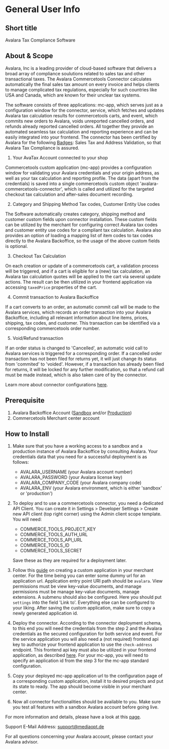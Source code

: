 # General User Info

## Short title

Avalara Tax Compliance Software

## About & Scope
Avalara, Inc is a leading provider of cloud-based software that delivers a broad array of compliance soulutions related to sales tax and other transactional taxes. The Avalara Commercetools Connector calculates automatically the final sales tax amount on every invoice and helps clients to manage complicated tax regulations, especially for such countries like USA and Canada, which are known for their unclear tax systems. 

The software consists of three applications: mc-app, which serves just as a configuration window for the connector, service, which fetches and updates Avalara tax calculation results for commercetools carts, and event, which commits new orders to Avalara, voids unreported cancelled orders, and refunds already reported cancelled orders. All together they provide an automated seamless tax calculation and reporting experience and can be easily integrated into your frontend. The connector has been certified by Avalara for the following [Badges](https://www.avalara.com/partner/en/partners/avatax-certification-badges.html): Sales Tax and Address Validation, so that Avalara Tax Compliance is assured.

1. Your AvaTax Account connected to your shop 

Commercetools custom application (mc-app) provides a configuration window for validating your Avalara credentials and your origin address, as well as your tax calculation and reporting profile. The data (apart from the credentials) is saved into a single commercetools custom object 'avalara-commercetools-connector', which is called and utilized for the targeted checkout tax calculation and after-sales document recording.

2. Category and Shipping Method Tax codes, Customer Entity Use codes

The Software automatically creates category, shipping method and customer custom fields upon connector installation. These custom fields can be utilized by the merchant for configuring correct Avalara tax codes and customer entity use codes for a compliant tax calculation. Avalara also provides an option of loading a mapping list of item codes to tax codes directly to the Avalara Backoffice, so the usage of the above custom fields is optional. 

3. Checkout Tax Calculation 

On each creation or update of a commercetools cart, a validation process will be triggered, and if a cart is eligible for a (new) tax calculation, an Avalara tax calculation quotes will be applied
to the cart via several update actions. The result can be then utilized in your frontend application via accessing `taxedPrice` properties of the cart. 

4. Commit transaction to Avalara Backoffice

If a cart converts to an order, an automatic commit call will be made to the Avalara services, which records an order transaction into your Avalara Backoffice, including all relevant information about line items, prices, shipping, tax codes, and customer. This transaction can be identified via a corresponding commercetools order number. 

5. Void/Refund transaction 

If an order status is changed to 'Cancelled', an automatic void call to Avalara services is triggered for a corresponding order. If a cancelled order transaction has not been filed for returns yet, it will just change its status from 'commited' to 'voided'. However, if a transaction has already been filed for returns, it will be locked for any further modification, so that a refund call must be made instead, which is also taken care of by the connector. 

Learn more about connector configurations [here](https://projects.mediaopt.de/projects/mopt-ecomqe/wiki).

## Prerequisite
1. Avalara Backoffice Account ([Sandbox](https://sandbox.admin.avalara.com/) and/or [Production](https://identity.avalara.com/))
2. Commercetools Merchant center account
## How to Install
1. Make sure that you have a working access to a sandbox and a production instance of Avalara Backoffice by consulting Avalara.
Your credentials data that you need for a successful deployment is as follows: 
    - AVALARA_USERNAME (your Avalara account number)
    - AVALARA_PASSWORD (your Avalara license key)
    - AVALARA_COMPANY_CODE (your Avalara company code)
    - AVALARA_ENV (your Avalara environment, which is either 'sandbox' or 'production')
2. To deploy and to use a commercetools connector, you need a dedicated API Client. You can create it in
Settings > Developer Settings > Create new API client (top right corner) using the Admin client
scope template. You will need: 
    - COMMERCE_TOOLS_PROJECT_KEY
    - COMMERCE_TOOLS_AUTH_URL
    - COMMERCE_TOOLS_API_URL
    - COMMERCE_TOOLS_ID
    - COMMERCE_TOOLS_SECRET

    Save these as they are required for a deployment later.

3. Follow this [guide](https://docs.commercetools.com/merchant-center/managing-custom-applications) on creating a custom application in your merchant center. For the time being you can enter some dummy url for an application url. Application entry point URI path should be `avalara`. View permissions must be view key-value documents, and manage permissions must be manage key-value documents, manage extensions. A submenu should also be configured. Here you should put `settings` into the field 'Link to'. Everything else can be configured to your liking. After saving the custom application, make sure to copy a newly generated application id.
4. Deploy the connector. According to the connector deployment schema, to this end you will need the credentials from the step 2 and the Avalara credentials as the secured configuration for both service and event. For the service application you will also need a (not required) frontend api key to authorize your frontend application to use the `check-address` endpoint. This frontend api key must also be utilized in your frontend application, as described [here](https://github.com/mediaopt/avalara-commercetools-cofe-integration). For your mc-app, you will need to specify an application id from the step 3 for the mc-app standard configuration.
5. Copy your deployed mc-app application url to the configuration page of a corresponding custom application, install it to desired projects and put its state to ready. The app should become visible in your merchant center.
6. Now all connector functionalities should be available to you. Make sure you test all features with a sandbox Avalara account before going live. 

For more information and details, please have a look at this [page](https://projects.mediaopt.de/projects/mopt-ecomqe/wiki).

Support E-Mail Address: support@mediaopt.de 

For all questions concerning your Avalara account, please contact your Avalara advisor. 